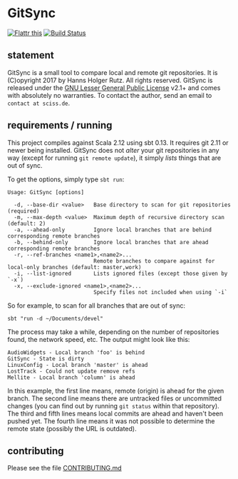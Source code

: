 # GitSync

[![Flattr this](http://api.flattr.com/button/flattr-badge-large.png)](https://flattr.com/submit/auto?user_id=sciss&url=https%3A%2F%2Fgithub.com%2FSciss%2FGitSync&title=GitSync&language=Scala&tags=github&category=software)
[![Build Status](https://travis-ci.org/Sciss/GitSync.svg?branch=master)](https://travis-ci.org/Sciss/GitSync)

## statement

GitSync is a small tool to compare local and remote git repositories.
It is (C)opyright 2017 by Hanns Holger Rutz. All rights reserved. GitSync is released under the [GNU Lesser General Public License](https://raw.github.com/Sciss/GitSync/master/LICENSE) v2.1+ and comes with absolutely no warranties. To contact the author, send an email to `contact at sciss.de`.

## requirements / running

This project compiles against Scala 2.12 using sbt 0.13. It requires git 2.11 or newer being installed.
GitSync does not _alter_ your git repositories in any way (except for running `git remote update`),
it simply _lists_ things that are out of sync.

To get the options, simply type `sbt run`:

    Usage: GitSync [options]

      -d, --base-dir <value>   Base directory to scan for git repositories (required)
      -m, --max-depth <value>  Maximum depth of recursive directory scan (default: 2)
      -a, --ahead-only         Ignore local branches that are behind corresponding remote branches
      -b, --behind-only        Ignore local branches that are ahead corresponding remote branches
      -r, --ref-branches <name1>,<name2>...
                               Remote branches to compare against for local-only branches (default: master,work)
      -i, --list-ignored       Lists ignored files (except those given by `-x`)
      -x, --exclude-ignored <name1>,<name2>...
                               Specify files not included when using `-i`

So for example, to scan for all branches that are out of sync:

    sbt "run -d ~/Documents/devel"

The process may take a while, depending on the number of repositories found, the network speed, etc.
The output might look like this:

    AudioWidgets - Local branch 'foo' is behind
    GitSync - State is dirty
    LinuxConfig - Local branch 'master' is ahead
    LostTrack - Could not update remove refs
    Mellite - Local branch 'column' is ahead

In this example, the first line means, remote (origin) is ahead for the given branch.
The second line means there are untracked files or uncommitted changes (you can find out by running `git status` within that repository).
The third and fifth lines means local commits are ahead and haven't been pushed yet.
The fourth line means it was not possible to determine the remote state (possibly the URL is outdated).

## contributing

Please see the file [CONTRIBUTING.md](CONTRIBUTING.md)
